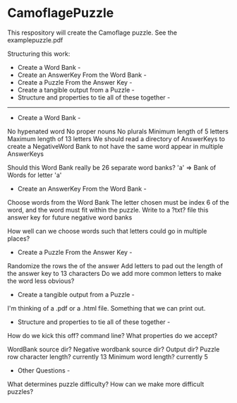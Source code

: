 # CamoflagePuzzle

This respository will create the Camoflage puzzle.  See the examplepuzzle.pdf


Structuring this work:

- Create a Word Bank -
- Create an AnswerKey From the Word Bank -
- Create a Puzzle From the Answer Key -
- Create a tangible output from a Puzzle -
- Structure and properties to tie all of these together -

______________________________________________________________________
- Create a Word Bank -

No hypenated word
No proper nouns
No plurals
Minimum length of 5 letters
Maximum length of 13 letters
We should read a directory of AnswerKeys to create a NegativeWord Bank to not have the same word appear in multiple AnswerKeys

Should this Word Bank really be 26 separate word banks?
'a' => Bank of Words for letter 'a'


- Create an AnswerKey From the Word Bank -

Choose words from the Word Bank
The letter chosen must be index 6 of the word, and the word must fit within the puzzle.
Write to a ?txt? file this answer key for future negative word banks

How well can we choose words such that letters could go in multiple places?


- Create a Puzzle From the Answer Key -

Randomize the rows the of the answer
Add letters to pad out the length of the answer key to 13 characters
Do we add more common letters to make the word less obvious?


- Create a tangible output from a Puzzle -

I'm thinking of a .pdf or a .html file.  Something that we can print out.


- Structure and properties to tie all of these together -

How do we kick this off?  command line?
What properties do we accept?

WordBank source dir?
Negative wordbank source dir?
Output dir?
Puzzle row character length?  currently 13
Minimum word length?          currently 5



- Other Questions -

What determines puzzle difficulty? How can we make more difficult puzzles?

